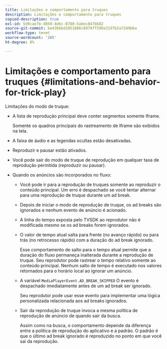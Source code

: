 ```yaml
---
title: Limitações e comportamento para truques
description: Limitações e comportamento para truques
copied-description: true
exl-id: 5d9cae7b-d850-4ebc-8780-5abec847bb82
source-git-commit: be43bbbd1051886c8979ff590a3197b2a7249b6a
workflow-type: tm+mt
source-wordcount: '285'
ht-degree: 0%

---
```


# Limitações e comportamento para truques {#limitations-and-behavior-for-trick-play}

<!--<a id="section_2BC43539C5C142E085D06A7E35C76726"></a>-->

Limitações do modo de truque:

* A lista de reprodução principal deve conter segmentos somente Iframe.

   Somente os quadros principais do rastreamento de Iframe são exibidos na tela.
* A faixa de áudio e as legendas ocultas estão desativadas.
* Reproduzir e pausar estão ativados.
* Você pode sair do modo de truque de reprodução em qualquer taxa de reprodução permitida (reproduzir ou pausar).
* Quando os anúncios são incorporados no fluxo:

   * Você pode ir para a reprodução de truques somente ao reproduzir o conteúdo principal. Um erro é despachado se você tentar alternar para uma reprodução de truque durante um ad break.
   * Depois de iniciar o modo de reprodução de truque, os ad breaks são ignorados e nenhum evento de anúncio é acionado.
   * A linha do tempo exposta pelo TVSDK ao reprodutor não é modificada mesmo se os ad breaks forem ignorados.
   * O valor de tempo atual salta para frente (no avanço rápido) ou para trás (no retrocesso rápido) com a duração do ad break ignorado.

      Esse comportamento de salto para o tempo atual permite que a duração do fluxo permaneça inalterada durante a reprodução de truque. Seu reprodutor pode rastrear o tempo relativo somente ao conteúdo principal. Nenhum salto de tempo é executado nos valores retornados para o horário local ao ignorar um anúncio.
   * A variável `MediaPlayerEvent.AD_BREAK_SKIPPED` O evento é despachado imediatamente antes de um ad break ser ignorado.

      Seu reprodutor pode usar esse evento para implementar uma lógica personalizada relacionada aos ad breaks ignorados.

   * Sair da reprodução de truque invoca a mesma política de reprodução de anúncio de quando sair da busca.

      Assim como na busca, o comportamento depende da diferença entre a política de reprodução do aplicativo e a padrão. O padrão é que o último ad break ignorado é reproduzido no ponto em que você sai da reprodução.
